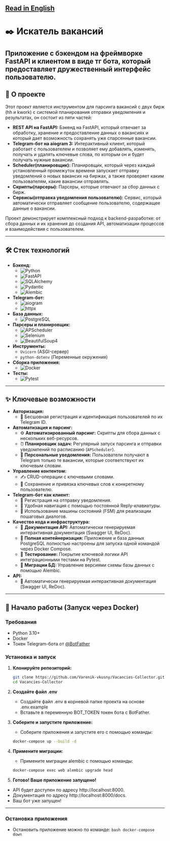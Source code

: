 [Read in English](README.md)
---

# ✒️ Искатель вакансий

Приложение с бэкендом на фреймворке FastAPI и клиентом в виде тг бота, который предоставляет дружественный интерфейс пользователю.
---

## 🚀 О проекте

Этот проект является инструментом для парсинга вакансий с двух бирж (hh и kwork) с системой планирования отправки уведомления и результатах, он состоит из пяти частей:

*   **REST API на FastAPI:** Бэкенд на FastAPI, который отвечает за обработку, хранение и предоставление данных о вакансиях и который дает возможность сохранять уже спарсенные вакансии.
*   **Telegram-бот на aiogram 3:** Интерактивный клиент, который работает с пользователем и позволяет ему добавлять, изменять, получать и удалять ключевые слова, по которым он и будет получать нужные вакансии.
*   **Scheduler(планировщик):** Планировщик, который через каждый установленный промежуток времени запускает отправку уведомлений о новых вакансих на биржах, а также проверяет каким пользователям, какие вакансии отправлять.
*   **Скрипты(парсеры):** Парсеры, которые отвечают за сбор данных с бирж.
*   **Сервисы(отправка уведомления пользователю):** Сервис, который автоматически отправляет сообщение пользователю, содержащее данные о вакансии.

Проект демонстрирует комплексный подход к backend-разработке: от сбора данных и их хранения до создания API, автоматизации процессов и взаимодействия с пользователем.

---

## 🛠️ Стек технологий

*   **Бэкенд:**
    *   ![Python](https://img.shields.io/badge/Python-3.11-3776AB?style=for-the-badge&logo=python)
    *   ![FastAPI](https://img.shields.io/badge/FastAPI-0.100-009688?style=for-the-badge&logo=fastapi)
    *   ![SQLAlchemy](https://img.shields.io/badge/SQLAlchemy-2.0-DB4437?style=for-the-badge&logo=sqlalchemy)
    *   ![Pydantic](https://img.shields.io/badge/Pydantic-2.0-E96F00?style=for-the-badge)
    *   ![Alembic](https://img.shields.io/badge/Alembic-migrations-4E2A84?style=for-the-badge)
*   **Telegram-бот:**
    *   ![aiogram](https://img.shields.io/badge/aiogram-3.x-26A5E4?style=for-the-badge)
    *   ![httpx](https://img.shields.io/badge/httpx-async-000000?style=for-the-badge)
*   **База данных:**
    *   ![PostgreSQL](https://img.shields.io/badge/PostgreSQL-3-003B57?style=for-the-badge&logo=sqlite)
*   **Парсеры и планировщик:**
    *   ![APScheduler](https://img.shields.io/badge/APScheduler-tasks-5C65F1?style=for-the-badge)
    *   ![Selenium](https://img.shields.io/badge/Selenium-automation-43B02A?style=for-the-badge&logo=selenium)
    *   ![BeautifulSoup4](https://img.shields.io/badge/BeautifulSoup4-parsing-C41424?style=for-the-badge)
*   **Инструменты:**
    *   `Uvicorn` (ASGI-сервер)
    *   `python-dotenv` (Переменные окружения)
*   **Сборка приложения:**
    *   ![Docker](https://img.shields.io/badge/Docker-compose-2496ED?style=for-the-badge&logo=docker)
*   **Тесты:**
    *   ![Pytest](https://img.shields.io/badge/Pytest-testing-0A9EDC?style=for-the-badge&logo=pytest)

---

## ✨ Ключевые возможности

*   **Авторизация:**
    *   👤 Бесшовная регистрация и идентификация пользователей по их Telegram ID.
*   **Автоматизация и парсинг:**
    *   ⚙️ **Автоматизированный парсинг:** Скрипты для сбора данных с нескольких веб-ресурсов.
    *   ⏰ **Планировщик задач:** Регулярный запуск парсинга и отправки уведомлений по расписанию (`APScheduler`).
    *   🔔 **Персональные уведомления:** Пользователи получают в Telegram только те вакансии, которые соответствуют их ключевым словам.
*   **Управление контентом:**
    *   ✍️ CRUD-операции с ключевыми словами. 
    *   🤖 Сохранение и привязка ключевых слов к конкретному пользователю.
*   **Telegram-бот как клиент:**
    *   🔑 Регистрация на отправку уведомления.
    *   💬 Удобная навигация с помощью постоянной Reply-клавиатуры.
    *   🧠 Использование машины состояний (FSM) для реализации пошаговых диалогов.
*   **Качество кода и инфраструктура:**
    *   📄 **Документация API:** Автоматически генерируемая интерактивная документация (Swagger UI, ReDoc).
    *   🐋 **Полная контейнеризация:** Приложение и база данных PostgreSQL полностью настроены для запуска одной командой через Docker Compose.
    *   🧪 **Тестирование:** Покрытие ключевой логики API интеграционными тестами на Pytest.
    *   🔄 **Миграции БД:** Управление версиями схемы базы данных с помощью Alembic.
*   **API:**
    *   📄 Автоматически генерируемая интерактивная документация (Swagger UI, ReDoc).

---

## 🏁 Начало работы (Запуск через Docker)

### Требования
*   Python 3.10+
*   Docker
*   Токен Telegram-бота от [@BotFather](https://t.me/BotFather)

### Установка и запуск

1.  **Клонируйте репозиторий:**
    ```bash
    git clone https://github.com/Varenik-vkusny/Vacancies-Collector.git
    cd Vacancies-Collector
    ```

2.  **Создайте файл .env**
    *   Создайте файл .env в корневой папке проекта на основе .env.example
    *   Вставьте в переменную BOT_TOKEN токен бота с BotFather.

3.  **Соберите и запустите приложение:**
    *   Соберите приложения и запустите его с помощью команды:
    ```bash
    docker-compose up --build -d
    ```

4.  **Примените миграции:**
    *   Примените миграции alembic с помощью команды:
    ```bash
    docker-compose exec web alembic upgrade head
    ```
5.  **Готово! Ваше приложение запущено!**

*   API будет доступен по адресу http://localhost:8000.
*   Документация по адресу http://localhost:8000/docs.
*   Ваш бот уже запущен!
---
### Остановка приложения
   *   Остановить приложение можно по команде:
    ```bash
    docker-compose down
    ```
